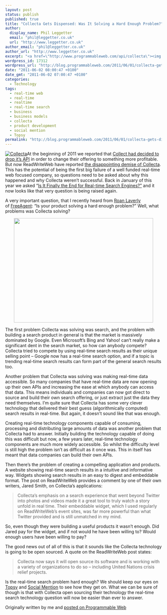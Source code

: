 ```yaml
---
layout: post
status: publish
published: true
title: "Collecta Gets Dispensed: Was It Solving a Hard Enough Problem?"
author:
  display_name: Phil Leggetter
  email: "phil@leggetter.co.uk"
  url: "http://www.leggetter.co.uk"
author_email: "phil@leggetter.co.uk"
author_url: "http://www.leggetter.co.uk"
excerpt: "<a href=\"http://www.programmableweb.com/api/collecta\"><img src=\"http://www.programmableweb.com/images/apis/at1703.png\" alt=\"Collecta\" class=\"imgRight\" /></a>At the beginning of 2011 we reported that <a href=\"http://blog.programmableweb.com/2011/01/24/collecta-drops-its-real-time-search-api/\">Collect had decided to drop it's API</a> in order to change their offering to something more profitable. But now ReadWriteWeb have\_reported <a href=\"http://www.readwriteweb.com/archives/the_lights_go_out_at_collecta_real_time_search.php\">the disappointing demise of Collecta</a>. This has the potential of being the first big failure of a well funded real-time web focused company, so questions need to be asked about why this happened and why Collecta weren't successful. Back in January of this year we asked \"<a href=\"http://blog.programmableweb.com/2011/01/25/is-it-finally-the-end-for-real-time-search-engines/\">Is It Finally the End for Real-time Search Engines?\"</a> and it now looks like that very question is being raised again."
wordpress_id: 17312
wordpress_url: "http://blog.programmableweb.com/2011/06/01/collecta-gets-dispensed-were-they-solving-a-hard-enough-problem/"
date: "2011-06-02 08:00:47 +0100"
date_gmt: "2011-06-02 07:00:47 +0100"
categories:
  - Technology
tags:
  - real-time web
  - real-time
  - realtime
  - real-time search
  - business
  - business models
  - collecta
  - product development
  - social mention
  - Topsy
permalink: "http://blog.programmableweb.com/2011/06/01/collecta-gets-dispensed-were-they-solving-a-hard-enough-problem/"
---
```


<p><a href="http://www.programmableweb.com/api/collecta"><img src="http://www.programmableweb.com/images/apis/at1703.png" alt="Collecta" class="imgRight" /></a>At the beginning of 2011 we reported that <a href="http://blog.programmableweb.com/2011/01/24/collecta-drops-its-real-time-search-api/">Collect had decided to drop it&#8217;s API</a> in order to change their offering to something more profitable. But now ReadWriteWeb have reported <a href="http://www.readwriteweb.com/archives/the_lights_go_out_at_collecta_real_time_search.php">the disappointing demise of Collecta</a>. This has the potential of being the first big failure of a well funded real-time web focused company, so questions need to be asked about why this happened and why Collecta weren&#8217;t successful. Back in January of this year we asked &#8220;<a href="http://blog.programmableweb.com/2011/01/25/is-it-finally-the-end-for-real-time-search-engines/">Is It Finally the End for Real-time Search Engines?&#8221;</a> and it now looks like that very question is being raised again.</p>
<p>A very important question, that I recently heard from <a href="http://twitter.com/#!/roanlavery">Roan Laverly</a> of <a href="http://www.freeagentcentral.com/">FreeAgent</a>: &#8220;Is your product solving a hard enough problem?&#8221; Well, what problems was Collecta solving?</p>
<p><a href="http://collecta.com"><img style="vertical-align: middle; display: block; margin-left: auto; margin-right: auto;" src="http://blog.programmableweb.com/wp-content/collecta1.png" alt="" width="448" height="335" /></a></p>
<p>The first problem Collecta was solving was search, and the problem with building a search product in general is that the market is massively dominated by Google. Even Microsoft&#8217;s Bing and Yahoo! can&#8217;t really make a significant dent in the search market, so how can anybody compete? Collecta tried to compete by using real-time search results as their unique selling point &#8211; Google now has a real-time search option, and if a topic is trending real-time search results can form part of the general search results too.</p>
<p>Another problem that Collecta was solving was making real-time data accessible. So many companies that have real-time data are now opening up their own APIs and increasing the ease at which anybody can access that data. This means individuals and companies can now got direct to source and build their own search offering, or just extract just the data they need themselves. I&#8217;m quite sure that Collecta has some very clever technology that delivered their best guess (algorithmically computed) search results in real-time. But again, it doesn&#8217;t sound like that was enough.</p>
<p>Creating real-time technology components capable of consuming, processing and distributing large amounts of data was another problem that Collecta had to answer. Initially building the technology capable of doing this was difficult but now, a few years later, real-time technology components are much more widely accessible. So whilst the difficulty level is still high the problem isn&#8217;t as difficult as it once was. This in itself has meant that data companies can build their own APIs.</p>
<p>Then there&#8217;s the problem of creating a compelling application and products. A website showing real-time search results in a intuitive and informative way. Widgets showing search results in an easy to digest and embeddable format. The post on ReadWriteWeb provides a comment by one of their own writers, Jared Smith, on Collecta&#8217;s applications:</p>
<blockquote><p>Collecta&#8217;s emphasis on a search experience that went beyond Twitter into photos and videos made it a great tool to truly watch a story unfold in real time. Their embeddable widget, which I used regularly on ReadWriteWeb&#8217;s event sites, was far more powerful than what Twitter provided and is still unmatched in my mind.</p>
</blockquote>
<p>So, even though they were building a useful products it wasn&#8217;t enough. Did Jared pay for the widget, and if not would he have been willing to? Would enough users have been willing to pay?</p>
<p>The good news out of all of this is that it sounds like the Collecta technology is going to be open sourced. A quote on the ReadWriteWeb post states:</p>
<blockquote><p>Collecta now says it will open source its software and is working with a variety of organizations to do so &#8211; including United Nations crisis relief projects.</p>
</blockquote>
<p>Is the real-time search problem hard enough? We should keep our eyes on <a href="http://topsy.com/">Topsy</a> and <a href="http://www.socialmention.com/">Social Mention</a> to see how they get on. What we can be sure of though is that with Collecta open sourcing their technology the real-time search technology question will now be easier than ever to answer.</p>
<p>
Originally written by me and <a href="http://blog.programmableweb.com/2011/06/02/collecta-gets-dispensed-was-it-solving-a-hard-enough-problem/">posted on Programmable Web</a></p>
